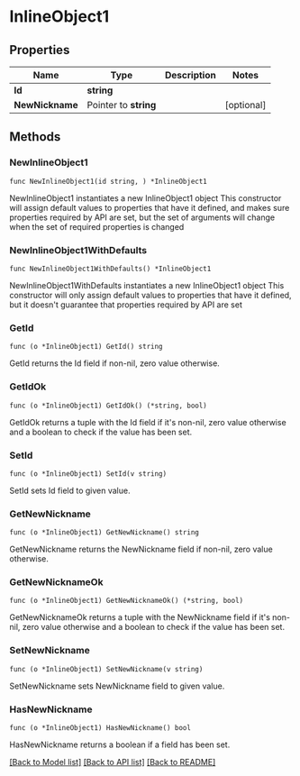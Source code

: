 # InlineObject1

## Properties

Name | Type | Description | Notes
------------ | ------------- | ------------- | -------------
**Id** | **string** |  | 
**NewNickname** | Pointer to **string** |  | [optional] 

## Methods

### NewInlineObject1

`func NewInlineObject1(id string, ) *InlineObject1`

NewInlineObject1 instantiates a new InlineObject1 object
This constructor will assign default values to properties that have it defined,
and makes sure properties required by API are set, but the set of arguments
will change when the set of required properties is changed

### NewInlineObject1WithDefaults

`func NewInlineObject1WithDefaults() *InlineObject1`

NewInlineObject1WithDefaults instantiates a new InlineObject1 object
This constructor will only assign default values to properties that have it defined,
but it doesn't guarantee that properties required by API are set

### GetId

`func (o *InlineObject1) GetId() string`

GetId returns the Id field if non-nil, zero value otherwise.

### GetIdOk

`func (o *InlineObject1) GetIdOk() (*string, bool)`

GetIdOk returns a tuple with the Id field if it's non-nil, zero value otherwise
and a boolean to check if the value has been set.

### SetId

`func (o *InlineObject1) SetId(v string)`

SetId sets Id field to given value.


### GetNewNickname

`func (o *InlineObject1) GetNewNickname() string`

GetNewNickname returns the NewNickname field if non-nil, zero value otherwise.

### GetNewNicknameOk

`func (o *InlineObject1) GetNewNicknameOk() (*string, bool)`

GetNewNicknameOk returns a tuple with the NewNickname field if it's non-nil, zero value otherwise
and a boolean to check if the value has been set.

### SetNewNickname

`func (o *InlineObject1) SetNewNickname(v string)`

SetNewNickname sets NewNickname field to given value.

### HasNewNickname

`func (o *InlineObject1) HasNewNickname() bool`

HasNewNickname returns a boolean if a field has been set.


[[Back to Model list]](../README.md#documentation-for-models) [[Back to API list]](../README.md#documentation-for-api-endpoints) [[Back to README]](../README.md)


